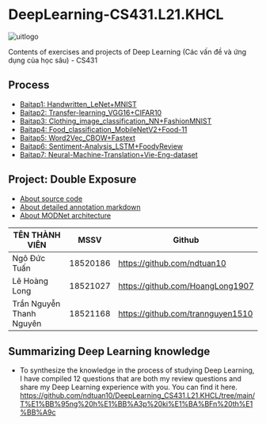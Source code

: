 # DeepLearning-CS431.L21.KHCL

 ![uitlogo](https://portal.uit.edu.vn/Styles/profi/images/logo186x150.png)

Contents of exercises and projects of Deep Learning (Các vấn đề và ứng dụng của học sâu) - CS431

 ## Process
- [Baitap1: Handwritten_LeNet+MNIST](https://github.com/ndtuan10/DeepLearning_CS431.L21.KHCL/tree/main/BaiTap/BaiTap1_CNN_Handwritten)
- [Baitap2: Transfer-learning_VGG16+CIFAR10](https://github.com/ndtuan10/DeepLearning_CS431.L21.KHCL/tree/main/BaiTap/BaiTap2_Transfer-learning_VGG16%2BCIFAR10)
- [Baitap3: Clothing_image_classification_NN+FashionMNIST](https://github.com/ndtuan10/DeepLearning_CS431.L21.KHCL/tree/main/BaiTap/BaiTap3_NeuralNetwork_FashionMNIST)
- [Baitap4: Food_classification_MobileNetV2+Food-11](https://github.com/ndtuan10/DeepLearning_CS431.L21.KHCL/blob/main/BaiTap/BaiTap4_CNN_MobileNetV2%2BFood_11.ipynb)
- [Baitap5: Word2Vec_CBOW+Fastext](https://github.com/ndtuan10/DeepLearning_CS431.L21.KHCL/tree/main/BaiTap/BaiTap5_Word2Vec-With-Pretrained-Model)
- [Baitap6: Sentiment-Analysis_LSTM+FoodyReview](https://github.com/ndtuan10/DeepLearning_CS431.L21.KHCL/tree/main/BaiTap/BaiTap6_Sentiment-Analysis_LSTM%2BFoodyReview)
- [Baitap7: Neural-Machine-Translation+Vie-Eng-dataset](https://github.com/ndtuan10/DeepLearning_CS431.L21.KHCL/tree/main/BaiTap/BaiTap7_Neural_Machine_Translation%2BVie-Eng_dataset)

## Project: Double Exposure
- [About source code](https://github.com/ndtuan10/DoubleExposure)
- [About detailed annotation markdown](https://github.com/ndtuan10/DeepLearning_CS431.L21.KHCL/blob/main/DoAn/Double%20Exposure/project.md)
- [About MODNet architecture](https://github.com/ZHKKKe/MODNet)

TÊN THÀNH VIÊN |MSSV| Github |
--- | --- | ---
Ngô Đức Tuấn | 18520186 | https://github.com/ndtuan10
Lê Hoàng Long | 18521027 | https://github.com/HoangLong1907
Trần Nguyễn Thanh Nguyên | 18521168 | https://github.com/trannguyen1510

## Summarizing Deep Learning knowledge
- To synthesize the knowledge in the process of studying Deep Learning, I have compiled 12 questions that are both my review questions and share my Deep Learning experience with you. You can find it here.
https://github.com/ndtuan10/DeepLearning_CS431.L21.KHCL/tree/main/T%E1%BB%95ng%20h%E1%BB%A3p%20ki%E1%BA%BFn%20th%E1%BB%A9c
